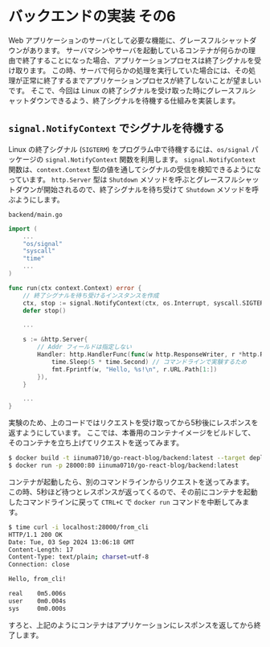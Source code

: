 # バックエンドの実装 その6
Web アプリケーションのサーバとして必要な機能に、グレースフルシャットダウンがあります。
サーバマシンやサーバを起動しているコンテナが何らかの理由で終了することになった場合、アプリケーションプロセスは終了シグナルを受け取ります。
この時、サーバで何らかの処理を実行していた場合には、その処理が正常に終了するまでアプリケーションプロセスが終了しないことが望ましいです。
そこで、今回は Linux の終了シグナルを受け取った時にグレースフルシャットダウンできるよう、終了シグナルを待機する仕組みを実装します。

## ```signal.NotifyContext``` でシグナルを待機する
Linux の終了シグナル (```SIGTERM```) をプログラム中で待機するには、```os/signal``` パッケージの ```signal.NotifyContext``` 関数を利用します。
```signal.NotifyContext``` 関数は、```context.Context``` 型の値を通してシグナルの受信を検知できるようになっています。
```http.Server``` 型は ```Shutdown``` メソッドを呼ぶとグレースフルシャットダウンが開始されるので、終了シグナルを待ち受けて ```Shutdown``` メソッドを呼ぶようにします。

```backend/main.go```
```go
import (
	...
	"os/signal"
	"syscall"
	"time"
    ...
)

func run(ctx context.Context) error {
	// 終了シグナルを待ち受けるインスタンスを作成
	ctx, stop := signal.NotifyContext(ctx, os.Interrupt, syscall.SIGTERM)
	defer stop()

	...

	s := &http.Server{
		// Addr フィールドは指定しない
		Handler: http.HandlerFunc(func(w http.ResponseWriter, r *http.Request) {
			time.Sleep(5 * time.Second) // コマンドラインで実験するため
			fmt.Fprintf(w, "Hello, %s!\n", r.URL.Path[1:])
		}),
	}

	...
}
```

実験のため、上のコードではリクエストを受け取ってから5秒後にレスポンスを返すようにしています。
ここでは、本番用のコンテナイメージをビルドして、そのコンテナを立ち上げてリクエストを送ってみます。

```bash
$ docker build -t iinuma0710/go-react-blog/backend:latest --target deploy ./backend
$ docker run -p 28000:80 iinuma0710/go-react-blog/backend:latest
```

コンテナが起動したら、別のコマンドラインからリクエストを送ってみます。
この時、5秒ほど待つとレスポンスが返ってくるので、その前にコンテナを起動したコマンドラインに戻って ```CTRL+C``` で ```docker run``` コマンドを中断してみます。

```bash
$ time curl -i localhost:28000/from_cli
HTTP/1.1 200 OK
Date: Tue, 03 Sep 2024 13:06:18 GMT
Content-Length: 17
Content-Type: text/plain; charset=utf-8
Connection: close

Hello, from_cli!

real    0m5.006s
user    0m0.004s
sys     0m0.000s
```

すろと、上記のようにコンテナはアプリケーションにレスポンスを返してから終了します。